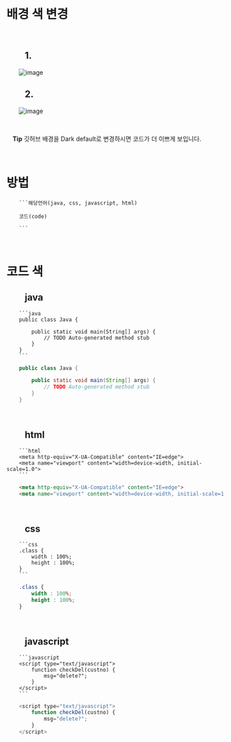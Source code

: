 # 배경 색 변경

<br>

##   1.
  ![image](https://user-images.githubusercontent.com/104752202/224184407-896fd9fe-5506-43b3-a8b2-45ae35d77632.png)

##   2.
  ![image](https://user-images.githubusercontent.com/104752202/224184484-7c6653d8-d65f-48ac-b265-05cd20b6f3d0.png)

<br>

 __Tip__ 깃허브 배경을 Dark default로 변경하시면 코드가 더 이쁘게 보입니다.

<br>

# 방법

        ```해당언어(java, css, javascript, html)

        코드(code)

        ```

<br>

# 코드 색 

##   java

        ```java
        public class Java {

            public static void main(String[] args) {
                // TODO Auto-generated method stub
            }
        }
        ```
    
```java
    public class Java {

        public static void main(String[] args) {
            // TODO Auto-generated method stub
        }
    }
```

<br>

##   html

        ```html
        <meta http-equiv="X-UA-Compatible" content="IE=edge">
        <meta name="viewport" content="width=device-width, initial-scale=1.0">
        ```
    
```html
    <meta http-equiv="X-UA-Compatible" content="IE=edge">
    <meta name="viewport" content="width=device-width, initial-scale=1.0">
```

<br>

##   css
        ```css
        .class {
            width : 100%;
            height : 100%;
        }
        ```
    
```css
    .class {
        width : 100%;
        height : 100%;
    }
```

<br>

##   javascript

        ```javascript
        <script type="text/javascript">
            function checkDel(custno) {
                msg="delete?";
            }
        </script>
        ```
    
```javascript
    <script type="text/javascript">
        function checkDel(custno) {
            msg="delete?";
        }
    </script>
```

<br>
